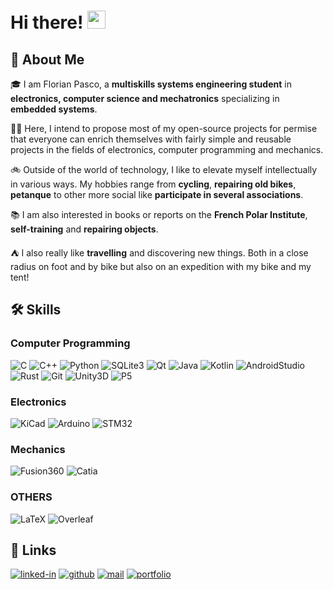 # Hi there! <img src="https://media.giphy.com/media/hvRJCLFzcasrR4ia7z/giphy.gif" width="29px" height="29px">

## 🚀 About Me

🎓 I am Florian Pasco, a **multiskills systems engineering student** in **electronics, computer science and mechatronics** specializing in **embedded systems**.

👨‍💻 Here, I intend to propose most of my open-source projects for permise that everyone can enrich themselves with fairly simple and reusable projects in the fields of electronics, computer programming and mechanics.

🚲 Outside of the world of technology, I like to elevate myself intellectually in various ways. My hobbies range from **cycling**, **repairing old bikes**, **petanque** to other more social like **participate in several associations**.

📚 I am also interested in books or reports on the **French Polar Institute**, **self-training** and **repairing objects**.

⛺ I also really like **travelling** and discovering new things. Both in a close radius on foot and by bike but also on an expedition with my bike and my tent!

## 🛠️ Skills

### Computer Programming
![C](https://img.shields.io/badge/C-000000?style=for-the-badge&logo=C&logoColor=white)
![C++](https://img.shields.io/badge/C++-000000?style=for-the-badge&logo=C++&logoColor=white)
![Python](https://img.shields.io/badge/Python-000000?style=for-the-badge&logo=Python&logoColor=white)
![SQLite3](https://img.shields.io/badge/SQLite-000000?style=for-the-badge&logo=SQLite&logoColor=white)
![Qt](https://img.shields.io/badge/Qt-000000?style=for-the-badge&logo=Qt&logoColor=white)
![Java](https://img.shields.io/badge/Java-000000?style=for-the-badge&logo=Java&logoColor=white)
![Kotlin](https://img.shields.io/badge/Kotlin-000000?style=for-the-badge&logo=Kotlin&logoColor=white)
![AndroidStudio](https://img.shields.io/badge/AndroidStudio-000000?style=for-the-badge&logo=AndroidStudio&logoColor=white)
![Rust](https://img.shields.io/badge/Rust-000000?style=for-the-badge&logo=Rust&logoColor=white)
![Git](https://img.shields.io/badge/Git-000000?style=for-the-badge&logo=Git&logoColor=white)
![Unity3D](https://img.shields.io/badge/Unity-000000?style=for-the-badge&logo=Unity&logoColor=white)
![P5](https://img.shields.io/badge/p5.js-000000?style=for-the-badge&logo=p5.js&logoColor=white)

### Electronics

![KiCad](https://img.shields.io/badge/KiCad-000000?style=for-the-badge&logo=KiCad&logoColor=white)
![Arduino](https://img.shields.io/badge/Arduino-000000?style=for-the-badge&logo=Arduino&logoColor=white)
![STM32](https://img.shields.io/badge/STM32-000000?style=for-the-badge&logo=STM32&logoColor=white)

### Mechanics

![Fusion360](https://img.shields.io/badge/Autodesk-000000?style=for-the-badge&logo=Autodesk&logoColor=white)
![Catia](https://img.shields.io/badge/Catia-000000?style=for-the-badge&logo=Catia&logoColor=white)

### OTHERS

![LaTeX](https://img.shields.io/badge/LaTeX-000000?style=for-the-badge&logo=LaTeX&logoColor=white)
![Overleaf](https://img.shields.io/badge/Overleaf-000000?style=for-the-badge&logo=Overleaf&logoColor=white)

## 🔗 Links

[![linked-in](https://img.shields.io/badge/Linked_In-0077B5?style=for-the-badge&logo=LinkedIn&logoColor=white)](https://www.linkedin.com/in/florian-pasco-7ab589244/)
[![github](https://img.shields.io/badge/GitHub-000000?style=for-the-badge&logo=GitHub&logoColor=white)](https://github.com/MPek29)
[![mail](https://img.shields.io/badge/mail-000000?style=for-the-badge&logo=mail&logoColor=white)](mailto:florianpasco@protonmail.com)
[![portfolio](https://img.shields.io/badge/portfolio-000000?style=for-the-badge&logo=portfolio&logoColor=white)](https://mpek29.github.io/)
